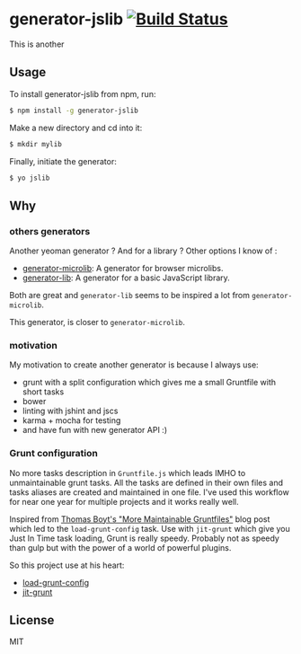 # generator-jslib [![Build Status](https://secure.travis-ci.org/stephanebachelier/generator-jslib.png?branch=master)](https://travis-ci.org/stephanebachelier/generator-jslib)

This is another
## Usage

To install generator-jslib from npm, run:

```bash
$ npm install -g generator-jslib
```

Make a new directory and cd into it:
```bash
$ mkdir mylib
```

Finally, initiate the generator:

```bash
$ yo jslib
```

## Why

### others generators

Another yeoman generator ? And for a library ? Other options I know of :
 - [generator-microlib](https://github.com/asbjornenge/generator-microlib): A  generator for browser microlibs.
 - [generator-lib](https://github.com/matthewtoast/generator-lib): A generator for a basic JavaScript library.

Both are great and `generator-lib` seems to be inspired a lot from `generator-microlib`.

This generator, is closer to `generator-microlib`.

### motivation

My motivation to create another generator is because I always use:
 - grunt with a split configuration which gives me a small Gruntfile with short tasks
 - bower
 - linting with jshint and jscs
 - karma + mocha for testing
 - and have fun with new generator API :)


### Grunt configuration

No more tasks description in `Gruntfile.js` which leads IMHO to unmaintainable grunt tasks. All the tasks are defined in their own files and tasks aliases are created and maintained in one file.
I've used this workflow for near one year for multiple projects and it works really well.

Inspired from [Thomas Boyt's "More Maintainable Gruntfiles"](http://www.thomasboyt.com/2013/09/01/maintainable-grunt.html) blog post which led to the `load-grunt-config` task. Use with `jit-grunt` which give you Just In Time task loading, Grunt is really speedy. Probably not as speedy than gulp but with the power of a world of powerful plugins.

So this project use at his heart:

* [load-grunt-config](http://firstandthird.github.io/load-grunt-config)
* [jit-grunt](https://github.com/shootaroo/jit-grunt)

## License

MIT
